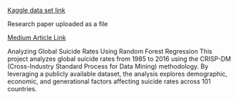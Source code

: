[Kaggle data set link](https://www.kaggle.com/datasets/russellyates88/suicide-rates-overview-1985-to-2016)

Research paper uploaded as a file 

[Medium Article Link](https://medium.com/@jayasurya141296/analyzing-suicide-data-using-crisp-dm-methodology-a-comprehensive-approach-7d8379bfa035)


Analyzing Global Suicide Rates Using Random Forest Regression
This project analyzes global suicide rates from 1985 to 2016 using the CRISP-DM (Cross-Industry Standard Process for Data Mining) methodology. By leveraging a publicly available dataset, the analysis explores demographic, economic, and generational factors affecting suicide rates across 101 countries.

